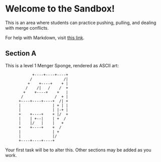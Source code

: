 # Welcome to the Sandbox!

This is an area where students can practice pushing, pulling, and dealing with
merge conflicts.

For help with Markdown, visit [this
link](https://guides.github.com/features/mastering-markdown/).

## Section A

This is a level 1 Menger Sponge, rendered as ASCII art:

```
            +----+----+----+
           /              /|
          +    +----+    + |
         /    /|   /    /  +
        +    +----+    +   |
       /              /  + |
      +----+----+----+  /| +
      |              | + | |
      |              | |-+ |
      +    +----+    + |/  +
      |    | +--|    | +  /
      |    |/   |    |   +
      +    +----+    +  /
      |              | +
      |              |/
      +----+----+----+
```

Your first task will be to alter this.  Other sections may be added as you work.
